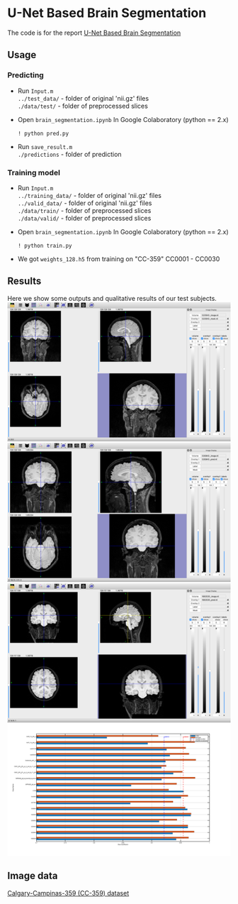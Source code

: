 # U-Net Based Brain Segmentation

The code is for the report [U-Net Based Brain Segmentation](https://github.com/yanlong-sun/brain_segmentation/blob/master/Report.pdf)

## Usage 
### Predicting  
-  Run `Input.m`    
     `../test_data/`  -  folder of original 'nii.gz' files    
     `./data/test/`    -  folder of preprocessed slices   
  
-  Open `brain_segmentation.ipynb` In Google Colaboratory (python == 2.x)    
	```
  	! python pred.py 
	```
-  Run `save_result.m`  
	`./predictions` -  folder of prediction  
  
### Training model
-  Run `Input.m`  
     `../training_data/`  -  folder of original 'nii.gz' files   
     `../valid_data/`  -  folder of original 'nii.gz' files   
     `./data/train/`    -  folder of preprocessed slices  
     `./data/valid/`    -  folder of preprocessed slices  
  
-  Open `brain_segmentation.ipynb` In Google Colaboratory (python == 2.x)   
	```
  	! python train.py   
	```
*  We got `weights_128.h5` from training on  "CC-359"      CC0001 - CC0030   
	  	
		  

## Results
Here we show some outputs and qualitative results of our test subjects.
![image](https://github.com/yanlong-sun/brain_segmentation/blob/master/report/1.png)
![image](https://github.com/yanlong-sun/brain_segmentation/blob/master/report/2.png)
![image](https://github.com/yanlong-sun/brain_segmentation/blob/master/report/3.png)
![image](https://github.com/yanlong-sun/brain_segmentation/blob/master/report/DSC.png)

## Image data
[Calgary-Campinas-359 (CC-359) dataset](https://sites.google.com/view/calgary-campinas-dataset/download?authuser=0)